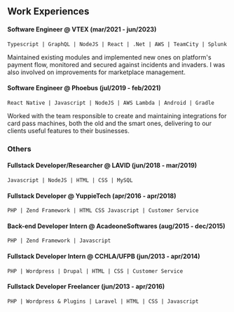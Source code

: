 ## Work Experiences

#### Software Engineer @ VTEX (mar/2021 - jun/2023)

`Typescript | GraphQL | NodeJS | React | .Net | AWS | TeamCity | Splunk`

Maintained existing modules and implemented new ones on platform's payment flow, monitored and secured against incidents and invaders. I was also involved on improvements for marketplace management.

#### Software Engineer @ Phoebus (jul/2019 - feb/2021)

`React Native | Javascript | NodeJS | AWS Lambda | Android | Gradle`

Worked with the team responsible to create and maintaining integrations for card pass machines, both the old and the smart ones, delivering to our clients useful features to their businesses.

### Others

#### Fullstack Developer/Researcher @ LAVID (jun/2018 - mar/2019)

`Javascript | NodeJS | HTML | CSS | MySQL`

#### Fullstack Developer @ YuppieTech (apr/2016 - apr/2018)

`PHP | Zend Framework | HTML CSS Javascript | Customer Service`

#### Back-end Developer Intern @ AcadeoneSoftwares (aug/2015 - dec/2015)

`PHP | Zend Framework | Javascript`

#### Fullstack Developer Intern @ CCHLA/UFPB (jun/2013 - apr/2014)

`PHP | Wordpress | Drupal | HTML | CSS | Customer Service`

#### Fullstack Developer Freelancer (jun/2013 - apr/2016)

`PHP | Wordpress & Plugins | Laravel | HTML | CSS | Javascript`
